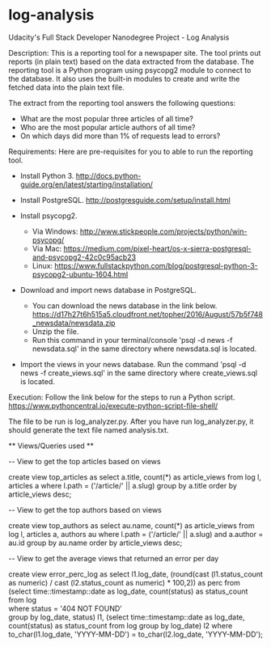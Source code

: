 # log-analysis
Udacity's Full Stack Developer Nanodegree Project - Log Analysis

Description:
This is a reporting tool for a newspaper site. The tool prints out reports (in plain text) based on the data extracted from the database. The reporting tool is a Python program using psycopg2 module to connect to the database. It also uses the built-in modules to create and write the fetched data into the plain text file.

The extract from the reporting tool answers the following questions:
- What are the most popular three articles of all time?
- Who are the most popular article authors of all time? 
- On which days did more than 1% of requests lead to errors? 


Requirements:
Here are pre-requisites for you to able to run the reporting tool.

* Install Python 3.
http://docs.python-guide.org/en/latest/starting/installation/

* Install PostgreSQL.
http://postgresguide.com/setup/install.html

* Install psycopg2.
    - Via Windows: http://www.stickpeople.com/projects/python/win-psycopg/
    - Via Mac: https://medium.com/pixel-heart/os-x-sierra-postgresql-and-psycopg2-42c0c95acb23
    - Linux: https://www.fullstackpython.com/blog/postgresql-python-3-psycopg2-ubuntu-1604.html

* Download and import news database in PostgreSQL.
    - You can download the news database in the link below.
    https://d17h27t6h515a5.cloudfront.net/topher/2016/August/57b5f748_newsdata/newsdata.zip
    - Unzip the file.
    - Run this command in your terminal/console 'psql -d news -f newsdata.sql' in the same directory where newsdata.sql is located.

* Import the views in your news database.
Run the command 'psql -d news -f create_views.sql' in the same directory where create_views.sql is located.


Execution:
Follow the link below for the steps to run a Python script.
https://www.pythoncentral.io/execute-python-script-file-shell/

The file to be run is log_analyzer.py. After you have run log_analyzer.py, it should generate the text file named analysis.txt.


** Views/Queries used **

-- View to get the top articles based on views

create view top_articles as
select a.title, count(*) as article_views
    from log l, articles a
    where l.path = ('/article/' || a.slug)
    group by a.title
    order by article_views desc;

-- View to get the top authors based on views

create view top_authors as
select au.name, count(*) as article_views
    from log l, articles a, authors au
    where l.path = ('/article/' || a.slug)
        and a.author = au.id
    group by au.name
    order by article_views desc;

-- View to get the average views that returned an error per day

create view error_perc_log as
select l1.log_date, 
        (round(cast (l1.status_count as numeric) / cast (l2.status_count as numeric) * 100,2)) as perc 
    from (select time::timestamp::date as log_date, count(status) as status_count 
    from log             
    where status = '404 NOT FOUND'                                                            
    group by log_date, status) l1,
    (select time::timestamp::date as log_date, count(status) as status_count 
    from log
    group by log_date) l2
    where to_char(l1.log_date, 'YYYY-MM-DD') = to_char(l2.log_date, 'YYYY-MM-DD');